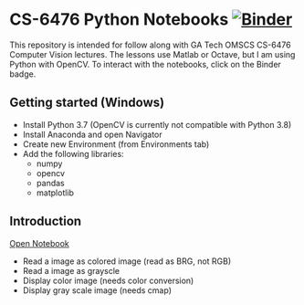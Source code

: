 # CS-6476 Python Notebooks [![Binder](https://mybinder.org/badge_logo.svg)](https://mybinder.org/v2/gh/royNiladri/cv-followalong/HEAD)
This repository is intended for follow along with GA Tech OMSCS CS-6476 Computer Vision lectures. The lessons use Matlab or Octave, but I am using Python with OpenCV. To interact with the notebooks, click on the Binder badge.

## Getting started (Windows)
- Install Python 3.7 (OpenCV is currently not compatible with Python 3.8)
- Install Anaconda and open Navigator
- Create new Environment (from Environments tab)
- Add the following libraries:
  - numpy
  - opencv
  - pandas
  - matplotlib
  
## Introduction
[Open Notebook](https://github.com/royNiladri/cv-followalong/blob/main/01_Introduction.ipynb)
- Read a image as colored image (read as BRG, not RGB)
- Read a image as grayscle
- Display color image (needs color conversion)
- Display gray scale image (needs cmap)
